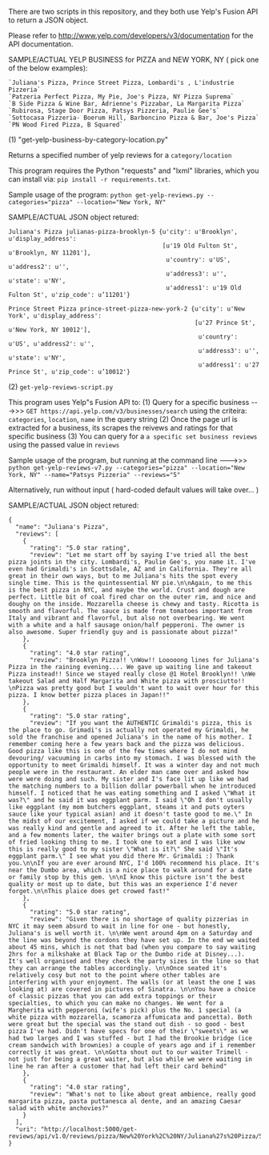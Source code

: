 
There are two scripts in this repository, and they both use Yelp's Fusion API
to return a JSON object.

Please refer to http://www.yelp.com/developers/v3/documentation for the API
documentation.

SAMPLE/ACTUAL YELP BUSINESS for PIZZA and NEW YORK, NY ( pick one of the below examples):

    `Juliana's Pizza, Prince Street Pizza, Lombardi's , L'industrie Pizzeria`
    `Patzeria Perfect Pizza, My Pie, Joe's Pizza, NY Pizza Suprema`
    `B Side Pizza & Wine Bar, Adrienne's Pizzabar, La Margarita Pizza`
    `Rubirosa, Stage Door Pizza, Patsys Pizzeria, Paulie Gee's`
    `Sottocasa Pizzeria- Boerum Hill, Barboncino Pizza & Bar, Joe's Pizza`
    `PN Wood Fired Pizza, B Squared`


(1) "get-yelp-business-by-category-location.py"

Returns a specified number of yelp reviews for a `category/location`

This program requires the Python "requests" and "lxml" libraries, which you can install via:
`pip install -r requirements.txt`.

Sample usage of the program:
`python get-yelp-reviews.py --categories="pizza" --location="New York, NY"` 

SAMPLE/ACTUAL JSON object retured:

```
Juliana's Pizza julianas-pizza-brooklyn-5 {u'city': u'Brooklyn', u'display_address': 
                                           [u'19 Old Fulton St', u'Brooklyn, NY 11201'], 
                                            u'country': u'US', u'address2': u'', 
                                            u'address3': u'', u'state': u'NY', 
                                            u'address1': u'19 Old Fulton St', u'zip_code': u’11201'}
                                            
Prince Street Pizza prince-street-pizza-new-york-2 {u'city': u'New York', u'display_address': 
                                                    [u'27 Prince St', u'New York, NY 10012'], 
                                                     u'country': u'US', u'address2': u'', 
                                                     u'address3': u'', u'state': u'NY', 
                                                     u'address1': u'27 Prince St', u'zip_code': u’10012'}
```


(2) `get-yelp-reviews-script.py`

This program uses Yelp"s Fusion API to:
(1) Query for a specific business --->>> `GET https://api.yelp.com/v3/businesses/search`
    using the criteira: `categories`, `location`, `name` in the query string 
(2) Once the page url is extracted for a business, its scrapes the reivews and ratings for 
    that specific business
(3) You can query for a `a specific set business reviews` using the passed value in `reviews` 

Sample usage of the program, but running at the command line --->>>
`python get-yelp-reviews-v7.py --categories="pizza" --location="New York, NY" --name="Patsys Pizzeria" --reviews="5"`

Alternatively, run without input ( hard-coded default values will take over... )

SAMPLE/ACTUAL JSON object retured:
```
{
  "name": "Juliana's Pizza",
  "reviews": [
    {
      "rating": "5.0 star rating",
      "review": "Let me start off by saying I've tried all the best pizza joints in the city. Lombardi's, Paulie Gee's, you name it. I've even had Grimaldi's in Scottsdale, AZ and in California. They're all great in their own ways, but to me Juliana's hits the spot every single time. This is the quintessential NY pie.\n\nAgain, to me this is the best pizza in NYC, and maybe the world. Crust and dough are perfect. Little bit of coal fired char on the outer rim, and nice and doughy on the inside. Mozzarella cheese is chewy and tasty. Ricotta is smooth and flavorful. The sauce is made from tomatoes important from Italy and vibrant and flavorful, but also not overbearing. We went with a white and a half sausage onion/half pepperoni. The owner is also awesome. Super friendly guy and is passionate about pizza!"
    },
    {
      "rating": "4.0 star rating",
      "review": "Brooklyn Pizza!! \nWow!! Looooong lines for Juliana's Pizza in the raining evening.... We gave up waiting line and takeout Pizza instead!! Since we stayed really close @1 Hotel Brooklyn!! \nWe takeout Salad and Half Margarita and White pizza with prosciutto!! \nPizza was pretty good but I wouldn't want to wait over hour for this pizza. I know better pizza places in Japan!!"
    },
    {
      "rating": "5.0 star rating",
      "review": "If you want the AUTHENTIC Grimaldi's pizza, this is the place to go. Grimadi's is actually not operated my Grimaldi, he sold the franchise and opened Juliana's in the name of his mother. I remember coming here a few years back and the pizza was delicious. Good pizza like this is one of the few times where I do not mind devouring/ vacuuming in carbs into my stomach. I was blessed with the opportunity to meet Grimaldi himself. It was a winter day and not much people were in the restaurant. An elder man came over and asked how were were doing and such. My sister and I's face lit up like we had the matching numbers to a billion dollar powerball when he introduced himself. I noticed that he was eating something and I asked \"What it was?\" and he said it was eggplant parm. I said \"Oh I don't usually like eggplant (my mom butchers eggplant, steams it and puts oyters sauce like your typical asian) and it doesn't taste good to me.\" In the midst of our excitement, I asked if we could take a picture and he was really kind and gentle and agreed to it. After he left the table, and a few moments later, the waiter brings out a plate with some sort of fried looking thing to me. I took one to eat and I was like wow this is really good to my sister \"What is it?\" She said \"It's eggplant parm.\" I see what you did there Mr. Grimaldi :) Thank you.\n\nIf you are ever around NYC, I'd 100% recommend his place. It's near the Dumbo area, which is a nice place to walk around for a date or family stop by this gem. \n\nI know this picture isn't the best quality or most up to date, but this was an experience I'd never forget.\n\nThis plaice does get crowed fast!"
    },
    {
      "rating": "5.0 star rating",
      "review": "Given there is no shortage of quality pizzerias in NYC it may seem absurd to wait in line for one - but honestly, Juliana's is well worth it. \n\nWe went around 4pm on a Saturday and the line was beyond the cordons they have set up. In the end we waited about 45 mins, which is not that bad (when you compare to say waiting 2hrs for a milkshake at Black Tap or the Dumbo ride at Disney...). It's well organised and they check the party sizes in the line so that they can arrange the tables accordingly. \n\nOnce seated it's relatively cosy but not to the point where other tables are interfering with your enjoyment. The walls (or at least the one I was looking at) are covered in pictures of Sinatra. \n\nYou have a choice of classic pizzas that you can add extra toppings or their specialties, to which you can make no changes. We went for a Margherita with pepperoni (wife's pick) plus the No. 1 special (a white pizza with mozzarella, scamorza affumicata and pancetta). Both were great but the special was the stand out dish - so good - best pizza I've had. Didn't have specs for one of their \"sweets\" as we had two larges and I was stuffed - but I had the Brookie bridge (ice cream sandwich with brownies) a couple of years ago and if i remember correctly it was great. \n\nGotta shout out to our waiter Trimell - not just for being a great waiter, but also while we were waiting in line he ran after a customer that had left their card behind"
    },
    {
      "rating": "4.0 star rating",
      "review": "What's not to like about great ambience, really good margarita pizza, pasta puttanesca al dente, and an amazing Caesar salad with white anchovies?"
    }
  ],
  "uri": "http://localhost:5000/get-reviews/api/v1.0/reviews/pizza/New%20York%2C%20NY/Juliana%27s%20Pizza/5"
}
```

